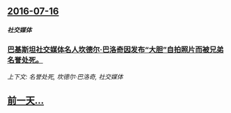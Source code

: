 ## [2016-07-16](/news/2016/07/16/index.md)

##### 社交媒体
### [巴基斯坦社交媒体名人坎德尔·巴洛奇因发布“大胆”自拍照片而被兄弟名誉处死。](/news/2016/07/16/巴基斯坦社交媒体名人坎德尔-巴洛奇因发布-大胆-自拍照片而被兄弟名誉处死.md)
_上下文: 名誉处死, 坎德尔·巴洛奇, 社交媒体_

## [前一天...](/news/2016/07/15/index.md)

